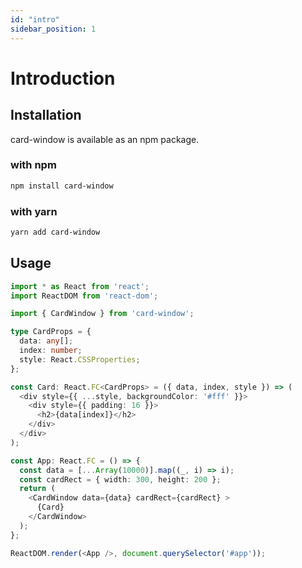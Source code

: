 ```yaml
---
id: "intro"
sidebar_position: 1
---
```


# Introduction

## Installation

card-window is available as an npm package.

### with npm

```bash
npm install card-window
```

### with yarn

```bash
yarn add card-window
```

## Usage

```typescript
import * as React from 'react';
import ReactDOM from 'react-dom';

import { CardWindow } from 'card-window';

type CardProps = {
  data: any[];
  index: number;
  style: React.CSSProperties;
};

const Card: React.FC<CardProps> = ({ data, index, style }) => (
  <div style={{ ...style, backgroundColor: '#fff' }}>
    <div style={{ padding: 16 }}>
      <h2>{data[index]}</h2>
    </div>
  </div>
);

const App: React.FC = () => {
  const data = [...Array(10000)].map((_, i) => i);
  const cardRect = { width: 300, height: 200 };
  return (
    <CardWindow data={data} cardRect={cardRect} >
      {Card}
    </CardWindow>
  );
};

ReactDOM.render(<App />, document.querySelector('#app'));
```
